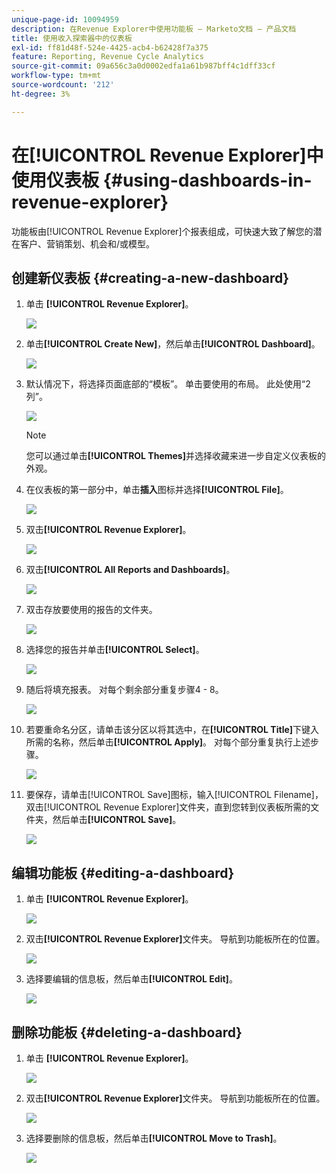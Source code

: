 ```yaml
---
unique-page-id: 10094959
description: 在Revenue Explorer中使用功能板 — Marketo文档 — 产品文档
title: 使用收入探索器中的仪表板
exl-id: ff81d48f-524e-4425-acb4-b62428f7a375
feature: Reporting, Revenue Cycle Analytics
source-git-commit: 09a656c3a0d0002edfa1a61b987bff4c1dff33cf
workflow-type: tm+mt
source-wordcount: '212'
ht-degree: 3%

---
```


# 在[!UICONTROL Revenue Explorer]中使用仪表板 {#using-dashboards-in-revenue-explorer}

功能板由[!UICONTROL Revenue Explorer]个报表组成，可快速大致了解您的潜在客户、营销策划、机会和/或模型。

## 创建新仪表板 {#creating-a-new-dashboard}

1. 单击 **[!UICONTROL Revenue Explorer]**。

   ![](assets/one.png)

1. 单击&#x200B;**[!UICONTROL Create New]**，然后单击&#x200B;**[!UICONTROL Dashboard]**。

   ![](assets/two.png)

1. 默认情况下，将选择页面底部的“模板”。 单击要使用的布局。 此处使用“2列”。

   ![](assets/three.png)

   >[!NOTE]
   >
   >您可以通过单击&#x200B;**[!UICONTROL Themes]**&#x200B;并选择收藏来进一步自定义仪表板的外观。

1. 在仪表板的第一部分中，单击&#x200B;**插入**&#x200B;图标并选择&#x200B;**[!UICONTROL File]**。

   ![](assets/four.png)

1. 双击&#x200B;**[!UICONTROL Revenue Explorer]**。

   ![](assets/five.png)

1. 双击&#x200B;**[!UICONTROL All Reports and Dashboards]**。

   ![](assets/six.png)

1. 双击存放要使用的报告的文件夹。

   ![](assets/seven.png)

1. 选择您的报告并单击&#x200B;**[!UICONTROL Select]**。

   ![](assets/eight.png)

1. 随后将填充报表。 对每个剩余部分重复步骤4 - 8。

   ![](assets/nine.png)

1. 若要重命名分区，请单击该分区以将其选中，在&#x200B;**[!UICONTROL Title]**&#x200B;下键入所需的名称，然后单击&#x200B;**[!UICONTROL Apply]**。 对每个部分重复执行上述步骤。

   ![](assets/ten.png)

1. 要保存，请单击[!UICONTROL Save]图标，输入[!UICONTROL Filename]，双击[!UICONTROL Revenue Explorer]文件夹，直到您转到仪表板所需的文件夹，然后单击&#x200B;**[!UICONTROL Save]**。

   ![](assets/eleven.png)

## 编辑功能板 {#editing-a-dashboard}

1. 单击 **[!UICONTROL Revenue Explorer]**。

   ![](assets/one.png)

1. 双击&#x200B;**[!UICONTROL Revenue Explorer]**&#x200B;文件夹。 导航到功能板所在的位置。

   ![](assets/thirteen.png)

1. 选择要编辑的信息板，然后单击&#x200B;**[!UICONTROL Edit]**。

   ![](assets/fourteen.png)

## 删除功能板 {#deleting-a-dashboard}

1. 单击 **[!UICONTROL Revenue Explorer]**。

   ![](assets/one.png)

1. 双击&#x200B;**[!UICONTROL Revenue Explorer]**&#x200B;文件夹。 导航到功能板所在的位置。

   ![](assets/thirteen.png)

1. 选择要删除的信息板，然后单击&#x200B;**[!UICONTROL Move to Trash]**。

   ![](assets/fifteen.png)
